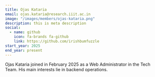 ```yaml
---
title: Ojas Kataria
email: ojas.kataria@research.iiit.ac.in
image: "/images/members/ojas-kataria.png"
description: this is meta description
social:
  - name: github
    icon: fa-brands fa-github
    link: https://github.com/irishbumfuzzle
start_year: 2025
end_year: present
---
```


Ojas Kataria joined in February 2025 as a Web Administrator in the Tech Team. His main interests lie in backend operations.

